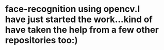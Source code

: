 # face-recognition using opencv.I have just started the work...kind of have taken the help from a few other repositories too:)
